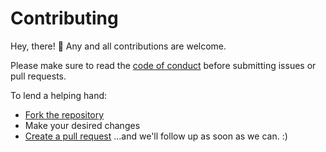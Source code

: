 # Contributing

[code-of-conduct]: CODE_OF_CONDUCT.md

Hey, there! 👋 Any and all contributions are welcome.

Please make sure to read the [code of conduct][code-of-conduct] before submitting issues or pull requests.

To lend a helping hand:
* [Fork the repository](https://help.github.com/articles/fork-a-repo/)
* Make your desired changes
* [Create a pull request](https://help.github.com/articles/creating-a-pull-request/)
...and we'll follow up as soon as we can. :) 
